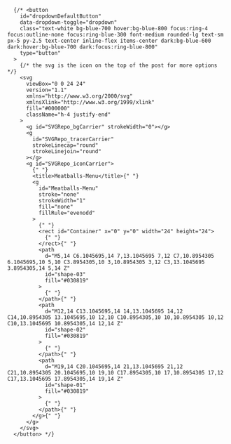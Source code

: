       {/* <button
        id="dropdownDefaultButton"
        data-dropdown-toggle="dropdown"
        class="text-white bg-blue-700 hover:bg-blue-800 focus:ring-4 focus:outline-none focus:ring-blue-300 font-medium rounded-lg text-sm px-5 py-2.5 text-center inline-flex items-center dark:bg-blue-600 dark:hover:bg-blue-700 dark:focus:ring-blue-800"
        type="button"
      >
        {/* the svg is the icon on the top of the post for more options */}
        <svg
          viewBox="0 0 24 24"
          version="1.1"
          xmlns="http://www.w3.org/2000/svg"
          xmlnsXlink="http://www.w3.org/1999/xlink"
          fill="#000000"
          className="h-4 justify-end"
        >
          <g id="SVGRepo_bgCarrier" strokeWidth="0"></g>
          <g
            id="SVGRepo_tracerCarrier"
            strokeLinecap="round"
            strokeLinejoin="round"
          ></g>
          <g id="SVGRepo_iconCarrier">
            {" "}
            <title>Meatballs-Menu</title>{" "}
            <g
              id="Meatballs-Menu"
              stroke="none"
              strokeWidth="1"
              fill="none"
              fillRule="evenodd"
            >
              {" "}
              <rect id="Container" x="0" y="0" width="24" height="24">
                {" "}
              </rect>{" "}
              <path
                d="M5,14 C6.1045695,14 7,13.1045695 7,12 C7,10.8954305 6.1045695,10 5,10 C3.8954305,10 3,10.8954305 3,12 C3,13.1045695 3.8954305,14 5,14 Z"
                id="shape-03"
                fill="#030819"
              >
                {" "}
              </path>{" "}
              <path
                d="M12,14 C13.1045695,14 14,13.1045695 14,12 C14,10.8954305 13.1045695,10 12,10 C10.8954305,10 10,10.8954305 10,12 C10,13.1045695 10.8954305,14 12,14 Z"
                id="shape-02"
                fill="#030819"
              >
                {" "}
              </path>{" "}
              <path
                d="M19,14 C20.1045695,14 21,13.1045695 21,12 C21,10.8954305 20.1045695,10 19,10 C17.8954305,10 17,10.8954305 17,12 C17,13.1045695 17.8954305,14 19,14 Z"
                id="shape-01"
                fill="#030819"
              >
                {" "}
              </path>{" "}
            </g>{" "}
          </g>
        </svg>
      </button> */}
